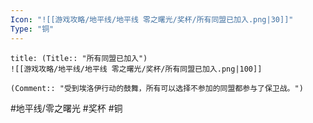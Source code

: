 ```yaml
---
Icon: "![[游戏攻略/地平线/地平线 零之曙光/奖杯/所有同盟已加入.png|30]]"
Type: "铜"
---
```

```ad-common-bronze-trophy
title: (Title:: "所有同盟已加入")
![[游戏攻略/地平线/地平线 零之曙光/奖杯/所有同盟已加入.png|100]]

(Comment:: "受到埃洛伊行动的鼓舞，所有可以选择不参加的同盟都参与了保卫战。")
```

#地平线/零之曙光 #奖杯 #铜
